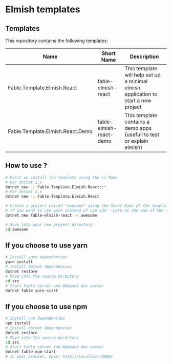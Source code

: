 # Elmish templates

## Templates

This repository contains the following templates:

| Name  | Short Name | Description  |
|---|---|---|
| Fable.Template.Elmish.React | fable-elmish-react | This template will help set up a minimal elmish application to start a new project |
| Fable.Template.Elmish.React.Demo | fable-elmish-react-demo | This template contains a demo apps (usefull to test or explain elmish) |

## How to use ?

```bash
# First we install the template using the is Name
# For dotnet 1.x
dotnet new -i Fable.Template.Elmish.React::*
# For dotnet 2.x
dotnet new -i Fable.Template.Elmish.React

# Create a project called "awesome" using the Short Name of the template
# If you want to use yarn instead of npm add --yarn at the end of the command
dotnet new fable-elmish-react -n awesome

# Move into your new project directory
cd awesome
```
## If you choose to use yarn
```bash
# Install yarn dependencies
yarn install
# Install dotnet dependencies
dotnet restore
# Move into the source directory
cd src
# Start Fable server and Webpack dev server
dotnet fable yarn-start
```
## If you choose to use npm
```bash
# Install npm dependencies
npm install
# Install dotnet dependencies
dotnet restore
# Move into the source directory
cd src
# Start Fable server and Webpack dev server
dotnet fable npm-start
# In your browser, open: http://localhost:8080/
```
